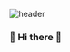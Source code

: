 ![header](https://capsule-render.vercel.app/api?type=transparent&color=auto&height=300&section=header&text=release:Canary&fontSize=90)
### 👋 Hi there 👋

<!--
**jinnypark9393/jinnypark9393** is a ✨ _special_ ✨ repository because its `README.md` (this file) appears on your GitHub profile.

Here are some ideas to get you started:

- 🔭 I’m currently working on ...
- 🌱 I’m currently learning ...
- 👯 I’m looking to collaborate on ...
- 🤔 I’m looking for help with ...
- 💬 Ask me about ...
- 📫 How to reach me: ...
- 😄 Pronouns: ...
- ⚡ Fun fact: ...
-->
